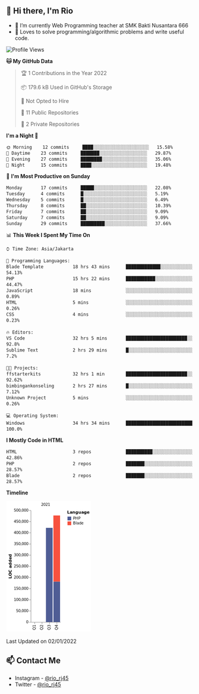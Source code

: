 ## 👋 Hi there, I'm Rio 

-  🔭 I’m currently Web Programming teacher at SMK Bakti Nusantara 666
-  💬 Loves to solve programming/algorithmic problems and write useful code.

<!--START_SECTION:waka-->
![Profile Views](http://img.shields.io/badge/Profile%20Views-2-blue)

**🐱 My GitHub Data** 

> 🏆 1 Contributions in the Year 2022
 > 
> 📦 179.6 kB Used in GitHub's Storage 
 > 
> 🚫 Not Opted to Hire
 > 
> 📜 11 Public Repositories 
 > 
> 🔑 2 Private Repositories  
 > 
**I'm a Night 🦉** 

```text
🌞 Morning    12 commits     ████░░░░░░░░░░░░░░░░░░░░░   15.58% 
🌆 Daytime    23 commits     ███████░░░░░░░░░░░░░░░░░░   29.87% 
🌃 Evening    27 commits     ████████░░░░░░░░░░░░░░░░░   35.06% 
🌙 Night      15 commits     ████░░░░░░░░░░░░░░░░░░░░░   19.48%

```
📅 **I'm Most Productive on Sunday** 

```text
Monday       17 commits     █████░░░░░░░░░░░░░░░░░░░░   22.08% 
Tuesday      4 commits      █░░░░░░░░░░░░░░░░░░░░░░░░   5.19% 
Wednesday    5 commits      █░░░░░░░░░░░░░░░░░░░░░░░░   6.49% 
Thursday     8 commits      ██░░░░░░░░░░░░░░░░░░░░░░░   10.39% 
Friday       7 commits      ██░░░░░░░░░░░░░░░░░░░░░░░   9.09% 
Saturday     7 commits      ██░░░░░░░░░░░░░░░░░░░░░░░   9.09% 
Sunday       29 commits     █████████░░░░░░░░░░░░░░░░   37.66%

```


📊 **This Week I Spent My Time On** 

```text
⌚︎ Time Zone: Asia/Jakarta

💬 Programming Languages: 
Blade Template           18 hrs 43 mins      █████████████░░░░░░░░░░░░   54.13% 
PHP                      15 hrs 22 mins      ███████████░░░░░░░░░░░░░░   44.47% 
JavaScript               18 mins             ░░░░░░░░░░░░░░░░░░░░░░░░░   0.89% 
HTML                     5 mins              ░░░░░░░░░░░░░░░░░░░░░░░░░   0.26% 
CSS                      4 mins              ░░░░░░░░░░░░░░░░░░░░░░░░░   0.23%

🔥 Editors: 
VS Code                  32 hrs 5 mins       ███████████████████████░░   92.8% 
Sublime Text             2 hrs 29 mins       █░░░░░░░░░░░░░░░░░░░░░░░░   7.2%

🐱‍💻 Projects: 
ffstarterkits            32 hrs 1 min        ███████████████████████░░   92.62% 
bimbingankonseling       2 hrs 27 mins       █░░░░░░░░░░░░░░░░░░░░░░░░   7.12% 
Unknown Project          5 mins              ░░░░░░░░░░░░░░░░░░░░░░░░░   0.26%

💻 Operating System: 
Windows                  34 hrs 34 mins      █████████████████████████   100.0%

```

**I Mostly Code in HTML** 

```text
HTML                     3 repos             ██████████░░░░░░░░░░░░░░░   42.86% 
PHP                      2 repos             ███████░░░░░░░░░░░░░░░░░░   28.57% 
Blade                    2 repos             ███████░░░░░░░░░░░░░░░░░░   28.57%

```


**Timeline**

![Chart not found](https://raw.githubusercontent.com/neushepa/neushepa/main/charts/bar_graph.png) 


 Last Updated on 02/01/2022
<!--END_SECTION:waka-->

## 📫 Contact Me
- Instagram - [@rio_rj45](https://www.instagram.com/rio_rj45/)
- Twitter - [@rio_rj45](https://twitter.com/rio_rj45)
